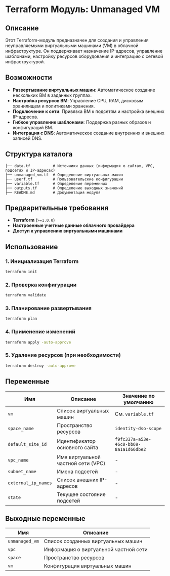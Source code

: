 # Terraform Модуль: Unmanaged VM

## Описание
Этот Terraform-модуль предназначен для создания и управления неуправляемыми виртуальными машинами (VM) в облачной инфраструктуре. Он поддерживает назначение IP-адресов, управление шаблонами, настройку ресурсов оборудования и интеграцию с сетевой инфраструктурой.

## Возможности
- **Развертывание виртуальных машин**: Автоматическое создание нескольких ВМ в заданных группах.
- **Настройка ресурсов ВМ**: Управление CPU, RAM, дисковым хранилищем и политиками хранения.
- **Подключение к сети**: Привязка ВМ к подсетям и настройка внешних IP-адресов.
- **Гибкое управление шаблонами**: Поддержка разных образов и конфигураций ВМ.
- **Интеграция с DNS**: Автоматическое создание внутренних и внешних записей DNS.

## Структура каталога
```
├── data.tf          # Источники данных (информация о сайтах, VPC, подсетях и IP-адресах)
├── unmanaged_vm.tf  # Определение виртуальных машин
├── userf.tf         # Пользовательские конфигурации
├── variable.tf      # Определение переменных
├── outputs.tf       # Определение выходных значений
├── README.md        # Документация модуля
```

## Предварительные требования
- **Terraform** (`>=1.0.0`)
- **Настроенные учетные данные облачного провайдера**
- **Доступ к управлению виртуальными машинами**

## Использование
### 1. Инициализация Terraform
```sh
terraform init
```

### 2. Проверка конфигурации
```sh
terraform validate
```

### 3. Планирование развертывания
```sh
terraform plan
```

### 4. Применение изменений
```sh
terraform apply -auto-approve
```

### 5. Удаление ресурсов (при необходимости)
```sh
terraform destroy -auto-approve
```

## Переменные
| Имя                | Описание                                       | Значение по умолчанию |
|---------------------|----------------------------------------------|------------------|
| `vm`              | Список виртуальных машин                      | См. `variable.tf` |
| `space_name`      | Пространство ресурсов                        | `identity-dso-scope` |
| `default_site_id` | Идентификатор основного сайта                | `f9fc337a-a53e-46c0-bb69-8a1a1d66dbe2` |
| `vpc_name`        | Имя виртуальной частной сети (VPC)           | - |
| `subnet_name`     | Имена подсетей                               | - |
| `external_ip_names` | Список внешних IP-адресов                   | - |
| `state`           | Текущее состояние подсетей                    | - |

## Выходные переменные
| Имя            | Описание                                     |
|---------------|-------------------------------------------|
| `unmanaged_vm`| Список созданных виртуальных машин       |
| `vpc`         | Информация о виртуальной частной сети   |
| `space`       | Пространство ресурсов                    |
| `vm`          | Конфигурация виртуальных машин           |
